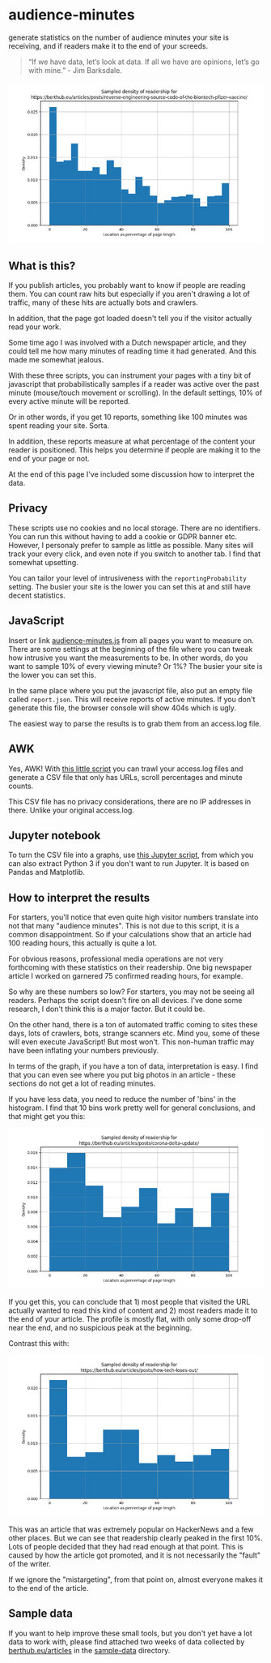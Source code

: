 # audience-minutes
generate statistics on the number of audience minutes your site is
receiving, and if readers make it to the end of your screeds.

> “If we have data, let’s look at data. If all we have are opinions, let’s go with mine.” - Jim Barksdale.

![There is some sample data linked from the end of this file](/sample-data/graph.png)

What is this?
-------------
If you publish articles, you probably want to know if people are reading
them. You can count raw hits but especially if you aren't drawing a lot of
traffic, many of these hits are actually bots and crawlers. 

In addition, that the page got loaded doesn't tell you if the visitor
actually read your work.

Some time ago I was involved with a Dutch newspaper article, and they could
tell me how many minutes of reading time it had generated. And this made me
somewhat jealous.

With these three scripts, you can instrument your pages with a tiny bit of
javascript that probabilistically samples if a reader was active over the
past minute (mouse/touch movement or scrolling). In the default settings,
10% of every active minute will be reported.  

Or in other words, if you get 10 reports, something like 100 minutes was
spent reading your site. Sorta. 

In addition, these reports measure at what percentage of the content your
reader is positioned. This helps you determine if people are making it to
the end of your page or not.

At the end of this page I've included some discussion how to interpret the
data.

Privacy
-------
These scripts use no cookies and no local storage. There are no identifiers.
You can run this without having to add a cookie or GDPR banner etc. However,
I personaly prefer to sample as little as possible. Many sites will track
your every click, and even note if you switch to another tab. I find that
somewhat upsetting.

You can tailor your level of intrusiveness with the `reportingProbability`
setting. The busier your site is the lower you can set this at and still
have decent statistics.

JavaScript
----------
Insert or link [audience-minutes.js](audience-minutes.js) from all pages you
want to measure on. There are some settings at the beginning of the file
where you can tweak how intrusive you want the measurements to be. In other
words, do you want to sample 10% of every viewing minute? Or 1%? The busier
your site is the lower you can set this.

In the same place where you put the javascript file, also put an empty file
called `report.json`. This will receive reports of active minutes. If you
don't generate this file, the browser console will show 404s which is ugly.

The easiest way to parse the results is to grab them from an access.log
file.

AWK
---
Yes, AWK! With [this little script](repextract.awk) you can trawl your access.log files and
generate a CSV file that only has URLs, scroll percentages and minute
counts. 

This CSV file has no privacy considerations, there are no IP addresses in
there. Unlike your original access.log. 

Jupyter notebook
----------------
To turn the CSV file into a graphs, use [this Jupyter
script](audience.ipynb), from which you can also extract Python 3 if you
don't want to run Jupyter. It is based on Pandas and Matplotlib.

How to interpret the results
----------------------------
For starters, you'll notice that even quite high visitor numbers translate
into not that many "audience minutes". This is not due to this script, it is
a common disappointment. So if your calculations show that an article had
100 reading hours, this actually is quite a lot. 

For obvious reasons, professional media operations are not very forthcoming
with these statistics on their readership. One big newspaper article I
worked on garnered 75 confirmed reading hours, for example.

So why are these numbers so low? For starters, you may not be seeing all
readers. Perhaps the script doesn't fire on all devices. I've done some
research, I don't think this is a major factor. But it could be.

On the other hand, there is a ton of automated traffic coming to sites these
days, lots of crawlers, bots, strange scanners etc. Mind you, some of these
will even execute JavaScript! But most won't. This non-human traffic may
have been inflating your numbers previously.

In terms of the graph, if you have a ton of data, interpretation is easy. I
find that you can even see where you put big photos in an article - these
sections do not get a lot of reading minutes.

If you have less data, you need to reduce the number of 'bins' in the
histogram. I find that 10 bins work pretty well for general conclusions, and
that might get you this:

![](/sample-data/histo10.png)

If you get this, you can conclude that 1) most people that visited the URL
actually wanted to read this kind of content and 2) most readers made it to
the end of your article. The profile is mostly flat, with only some drop-off
near the end, and no suspicious peak at the beginning.

Contrast this with:

![](/sample-data/histo10b.png)

This was an article that was extremely popular on HackerNews and a few other
places. But we can see that readership clearly peaked in the first 10%. Lots
of people decided that they had read enough at that point. This is
caused by how the article got promoted, and it is not necessarily the
"fault" of the writer.

If we ignore the "mistargeting", from that point on, almost everyone makes
it to the end of the article. 


Sample data
-----------
If you want to help improve these small tools, but you don't yet have a lot
data to work with, please find attached two weeks of data collected by 
[berthub.eu/articles](https://berthub.eu/articles) in the
[sample-data](sample-data/) directory.

